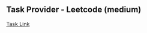 ## Task Provider - Leetcode (medium)

[Task Link](https://leetcode.com/problems/managers-with-at-least-5-direct-reports/description/?envType=study-plan-v2&envId=top-sql-50)
